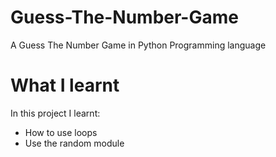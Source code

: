 # Guess-The-Number-Game
A Guess The Number Game in Python Programming language 

# What I learnt
In this project I learnt:
- How to use loops
- Use the random module
